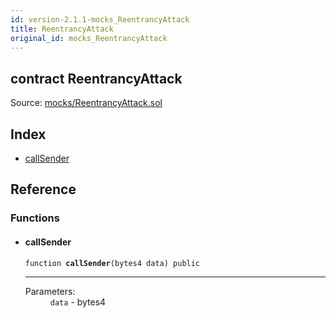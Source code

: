```yaml
---
id: version-2.1.1-mocks_ReentrancyAttack
title: ReentrancyAttack
original_id: mocks_ReentrancyAttack
---
```


<div class="contract-doc"><div class="contract"><h2 class="contract-header"><span class="contract-kind">contract</span> ReentrancyAttack</h2><div class="source">Source: <a href="https://github.com/OpenZeppelin/zeppelin-solidity/blob/v2.1.1/contracts/mocks/ReentrancyAttack.sol" target="_blank">mocks/ReentrancyAttack.sol</a></div></div><div class="index"><h2>Index</h2><ul><li><a href="mocks_ReentrancyAttack.html#callSender">callSender</a></li></ul></div><div class="reference"><h2>Reference</h2><div class="functions"><h3>Functions</h3><ul><li><div class="item function"><span id="callSender" class="anchor-marker"></span><h4 class="name">callSender</h4><div class="body"><code class="signature">function <strong>callSender</strong><span>(bytes4 data) </span><span>public </span></code><hr/><dl><dt><span class="label-parameters">Parameters:</span></dt><dd><div><code>data</code> - bytes4</div></dd></dl></div></div></li></ul></div></div></div>
